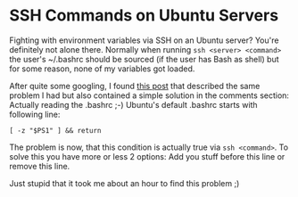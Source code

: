 # SSH Commands on Ubuntu Servers

Fighting with environment variables via SSH on an Ubuntu server? You're definitely not alone there. Normally when running `ssh <server> <command>` the user's ~/.bashrc should be sourced (if the user has Bash as shell) but for some reason, none of my variables got loaded.

After quite some googling, I found [this post](http://sayspy.blogspot.com/2006/10/anyone-know-how-to-get-sshbash-to-use.html) that described the same problem I had but also contained a simple solution in the comments section: Actually reading the .bashrc ;-) Ubuntu's default .bashrc starts with following line:
    
    [ -z "$PS1" ] && return
    
The problem is now, that this condition is actually true via `ssh <command>`. To solve this you have more or less 2 options: Add you stuff before this line or remove this line. 

Just stupid that it took me about an hour to find this problem ;)